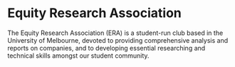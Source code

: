 # Equity Research Association

The Equity Research Association (ERA) is a student-run club based in the University of Melbourne, devoted to providing comprehensive analysis and reports on companies, and to developing essential researching and technical skills amongst our student community.

